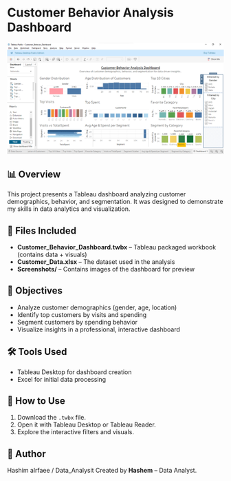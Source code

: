 # Customer Behavior Analysis Dashboard

![Dashboard Screenshot](Screenshot%202025-10-03%20140354.png)


## 📊 Overview
This project presents a Tableau dashboard analyzing customer demographics, behavior, and segmentation.
It was designed to demonstrate my skills in data analytics and visualization.

## 📑 Files Included
- **Customer_Behavior_Dashboard.twbx** – Tableau packaged workbook (contains data + visuals)
- **Customer_Data.xlsx** – The dataset used in the analysis
- **Screenshots/** – Contains images of the dashboard for preview

## 🎯 Objectives
- Analyze customer demographics (gender, age, location)
- Identify top customers by visits and spending
- Segment customers by spending behavior
- Visualize insights in a professional, interactive dashboard

## 🛠️ Tools Used
- Tableau Desktop for dashboard creation
- Excel for initial data processing

## 🔗 How to Use
1. Download the `.twbx` file.
2. Open it with Tableau Desktop or Tableau Reader.
3. Explore the interactive filters and visuals.

## 👤 Author
  Hashim alrfaee / Data_Analysit
Created by **Hashem** – Data Analyst.

